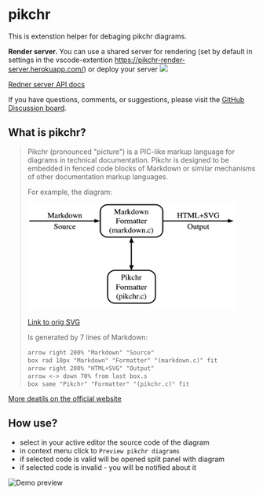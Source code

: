 # pikchr

This is extenstion helper for debaging pikchr diagrams.

**Render server.**
You can use a shared server for rendering (set by default in settings in the vscode-extention https://pikchr-render-server.herokuapp.com/) or deploy your server
<a href="https://heroku.com/deploy?template=https://github.com/gebv/pikchr/tree/master">
	<img src="https://www.herokucdn.com/deploy/button.png">
</a>

[Redner server API docs](https://github.com/gebv/pikchr/tree/master/renderserver#pikchr-render-server)

If you have questions, comments, or suggestions, please visit the [GitHub Discussion board](https://github.com/gebv/pikchr/discussions).

## What is pikchr?

> Pikchr (pronounced "picture") is a PIC-like markup language for diagrams in technical documentation. Pikchr is designed to be embedded in fenced code blocks of Markdown or similar mechanisms of other documentation markup languages.
>
> For example, the diagram:
>
> <img style="background-color: white;" width="423" height="217" src="media/demo.png" />
>
> [Link to orig SVG](media/demo.png)
>
> Is generated by 7 lines of Markdown:
>
>   ``` pikchr
>   arrow right 200% "Markdown" "Source"
>   box rad 10px "Markdown" "Formatter" "(markdown.c)" fit
>   arrow right 200% "HTML+SVG" "Output"
>   arrow <-> down 70% from last box.s
>   box same "Pikchr" "Formatter" "(pikchr.c)" fit
>   ```

[More deatils on the official website](https://pikchr.org/home/doc/trunk/homepage.md)

## How use?

* select in your active editor the source code of the diagram
* in context menu click to `Preview pikchr diagrаms`
* if selected code is valid will be opened split panel with diagram
* if selected code is invalid - you will be notified about it

![Demo preview](media/demoscreencast.gif)
